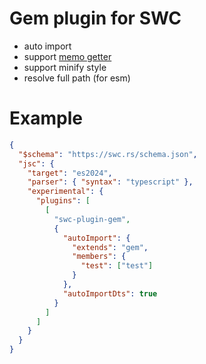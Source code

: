 # Gem plugin for SWC

- auto import
- support [memo getter](https://github.com/tc39/proposal-decorators/issues/509#issuecomment-2226967170)
- support minify style
- resolve full path (for esm)

# Example

```json
{
  "$schema": "https://swc.rs/schema.json",
  "jsc": {
    "target": "es2024",
    "parser": { "syntax": "typescript" },
    "experimental": {
      "plugins": [
        [
          "swc-plugin-gem",
          {
            "autoImport": {
              "extends": "gem",
              "members": {
                "test": ["test"]
              }
            },
            "autoImportDts": true
          }
        ]
      ]
    }
  }
}
```
